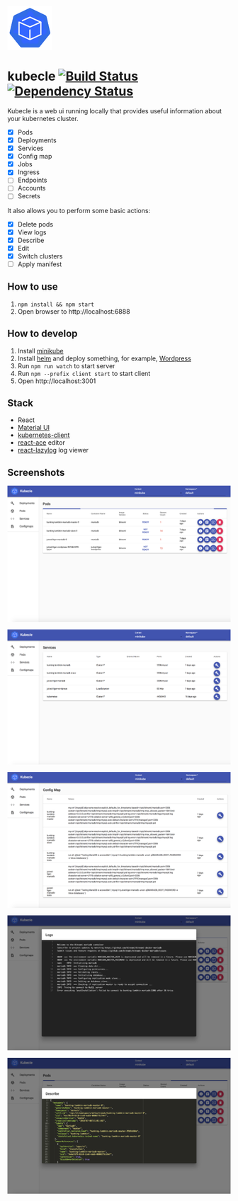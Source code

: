 <img src="/client/src/images/kubecle-logo.png" width="100">

# kubecle [![Build Status](https://travis-ci.org/rydogs/kubecle.svg?branch=master)](https://travis-ci.org/rydogs/kubecle) [![Dependency Status](https://david-dm.org/rydogs/kubecle.svg)](https://david-dm.org/rydogs/kubecle.svg)
Kubecle is a web ui running locally that provides useful information about your kubernetes cluster.

- [x] Pods
- [x] Deployments
- [x] Services
- [x] Config map
- [x] Jobs
- [x] Ingress
- [ ] Endpoints
- [ ] Accounts
- [ ] Secrets

It also allows you to perform some basic actions:
- [x] Delete pods
- [x] View logs
- [x] Describe
- [x] Edit
- [x] Switch clusters
- [ ] Apply manifest

## How to use
1. `npm install && npm start`
2. Open browser to http://localhost:6888

## How to develop
1. Install [minikube](https://github.com/kubernetes/minikube)
2. Install [helm](https://github.com/helm/helm) and deploy something, for example, [Wordpress](https://github.com/helm/charts/tree/master/stable/wordpress)
3. Run `npm run watch` to start server
4. Run `npm --prefix client start` to start client
5. Open http://localhost:3001

## Stack
* React
* [Material UI](https://material-ui.com/)
* [kubernetes-client](https://github.com/godaddy/kubernetes-client)
* [react-ace](https://github.com/securingsincity/react-ace) editor
* [react-lazylog](https://github.com/mozilla-frontend-infra/react-lazylog) log viewer

## Screenshots
![Pods](/screenshot/pods.png)

![Services](/screenshot/service.png)

![Config maps](/screenshot/configmap.png)

![Logs](/screenshot/logs.png)

![Describe](/screenshot/describe.png)
